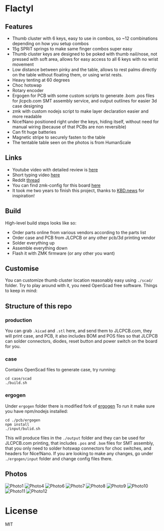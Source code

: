 # Flactyl
## Features

- Thumb cluster with 6 keys, easy to use in combos, so ~12 combinations depending on how you setup combos
- 15g SPRiT springs to make same finger combos super easy
- Thumb cluster keys are designed to be poked with thumb nail/nose, not pressed with soft area, allows for easy access to all 6 keys with no wrist movement
- Low distance between pinky and the table, allows to rest palms directly on the table without floating them, or using wrist rests.
- Heavy tenting at 60 degrees
- Choc hotswap
- Rotary encoder
- Ergogen for PCB with some custom scripts to generate .bom .pos files for jlcpcb.com SMT assembly service, and output outlines for easier 3d case designing
- zmk with custom nodejs script to make layer declaration easier and more readable
- Nice!Nano positioned right under the keys, hiding itself, without need for manual wiring (because of that PCBs are non reversible)
- Can fit huge batteries
- Magnetic stripe to securely fasten to the table
- The tentable table seen on the photos is from HumanScale

## Links

- Youtube video with detailed review is [here](https://www.youtube.com/watch?v=Pdhb9uNnzU0)
- Short typing video [here](https://www.youtube.com/watch?v=eU5eg4PKMlQ)
- Reddit [thread](https://www.reddit.com/r/ErgoMechKeyboards/comments/13qep4y/after_4_year_lurking_and_2_years_building_my_own/)
- You can find zmk-config for this board [here](https://github.com/yangit/zmk-config/)
- It took me two years to finish this project, thanks to [KBD.news](https://kbd.news/) for inspiration!

## Build

High-level build steps looks like so:

- Order parts online from various vendors according to the parts list
- Order case and PCB from JLCPCB or any other pcb/3d printing vendor
- Solder everything up
- Assemble everything down
- Flash it with ZMK firmware (or any other you want)

## Customise

You can customize thumb cluster location reasonably easy using 
`./scad/` folder. Try to play around with it, you need OpenScad free software.
Things to keep in mind:


## Structure of this repo
### production
You can grab `.kicad` and `.stl` here, and send them to JLCPCB.com, they will print case, and PCB, it also includes BOM and POS files so that JLCPCB can solder connectors, diodes, reset button and power switch on the board for you.

### case
Contains OpenScad files to generate case, try running:
```
cd case/scad
./build.sh
```

### ergogen
Under `ergogen` folder there is modified fork of [ergogen](https://github.com/ergogen/ergogen)
To run it make sure you have npm/nodejs installed:
```
cd ./pcb/ergogen
npm install
./input/bulid.sh
```

This will produce files in the `./output` folder and they can be used for JLCPCB.com printing, that includes `.pos` and `.bom` files for SMT assembly, that you only need to solder hotswap connectors for choc switches, and headers for Nice!Nano.
If you are looking to make any changes, go under `./ergogen/input` folder and change config files there.

## Photos

![Photo1](./photos/1.jpeg)
![Photo4](./photos/4.jpeg)
![Photo6](./photos/6.jpeg)
![Photo7](./photos/7.jpeg)
![Photo8](./photos/8.jpeg)
![Photo9](./photos/9.jpeg)
![Photo10](./photos/10.jpeg)
![Photo11](./photos/11.jpeg)
![Photo12](./photos/12.jpeg)

# License

MIT
